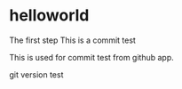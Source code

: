 helloworld
==========

The first step
This is a commit test

This is used for commit test from github app.

git version test